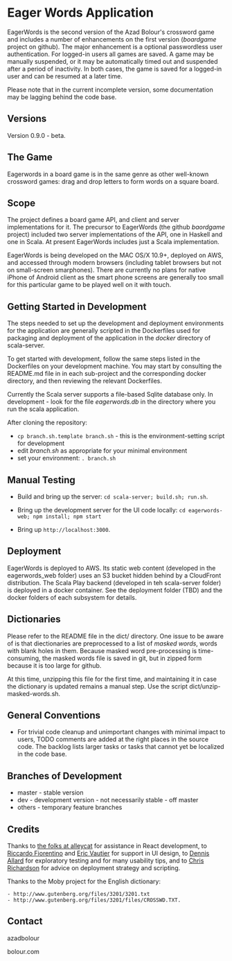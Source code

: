 
# Eager Words Application

EagerWords is the second version of the Azad Bolour's crossword game and
includes a number of enhancements on the first version (_boardgame_ project on
github). The major enhancement is a optional passwordless user authentication.
For logged-in users all games are saved. A game may be manually suspended, or it
may be automatically timed out and suspended after a period of inactivity. In
both cases, the game is saved for a logged-in user and can be resumed at a later
time.

Please note that in the current incomplete version, some documentation may be
lagging behind the code base.

## Versions

Version 0.9.0 - beta.

## The Game

Eagerwords in a board game is in the same genre as other well-known crossword games:
drag and drop letters to form words on a square board.

## Scope

The project defines a board game API, and client and server implementations for it. The
precursor to EagerWords (the github _baordgame_ project) included two server
implementations of the API, one in Haskell and one in Scala. At present
EagerWords includes just a Scala implementation. 

EagerWords is being developed on the MAC OS/X 10.9+, deployed on AWS, and
accessed through modern browsers (including tablet browsers but not on
small-screen smarphones). There are currently no plans for native iPhone of
Android client as the smart phone screens are generally too small for this
particular  game to be played well on it with touch.

## Getting Started in Development

The steps needed to set up the development and deployment environments for the
application are generally scripted in the Dockerfiles used for packaging and
deployment of the application in the _docker_ directory of scala-server. 

To get started with development, follow the same steps listed in the Dockerfiles
on your development machine. You may start by consulting the README.md file in
in each sub-project and the corresponding docker directory, and then reviewing
the relevant Dockerfiles.

Currently the Scala server supports a file-based Sqlite database only.
In development - look for the file _eagerwords.db_ in the directory where you
run the scala application.

After cloning the repository:

* `cp branch.sh.template branch.sh` - this is the environment-setting script for
  development
* edit _branch.sh_ as appropriate for your minimal environment
* set your environment: `. branch.sh`

## Manual Testing

* Build and bring up the server: `cd scala-server; build.sh; run.sh`.

* Bring up the development server for the UI code locally: `cd eagerwords-web; npm install; npm start`

* Bring up `http://localhost:3000`. 

## Deployment

EagerWords is deployed to AWS. Its static web content (developed in
the eagerwords\_web folder) uses an S3 bucket hidden behind by a CloudFront distribution.
The Scala Play backend (developed in teh scala-server folder) is deployed in a docker 
container. See the deployment folder (TBD) and the docker folders of each
subsystem for details.

## Dictionaries

Please refer to the README file in the dict/ directory. One issue to be
aware of is that diectionaries are preprocessed to a list of _masked words_, 
words with blank holes in them. Because masked word pre-processing is
time-consuming, the masked words file is saved in git, but in zipped form 
because it is too large for github. 

At this time, unzipping this file for the first time, and maintaining it in
case the dictionary is updated remains a manual step. Use the script
dict/unzip-masked-words.sh.

## General Conventions

- For trivial code cleanup and unimportant changes with minimal impact to users,
  TODO comments are added at the right places in the source code. The backlog
  lists larger tasks or tasks that cannot yet be localized in the code base.

## Branches of Development

- master - stable version
- dev - development version - not necessarily stable - off master
- others - temporary feature branches

## Credits

Thanks to 
[the folks at alleycat](https://alleycat.cc/) for assistance in React development, to 
[Riccardo Fiorentino](https://www.linkedin.com/in/riccardofiorentino/) and 
[Eric Vautier](https://twitter.com/ericvautier) for support in UI design, to
[Dennis Allard](https://oceanpark.com) for exploratory testing and for many usability tips, and to 
[Chris Richardson](https://www.chrisrichardson.net/) for advice on deployment strategy and scripting.

Thanks to the Moby project for the English dictionary:

    - http://www.gutenberg.org/files/3201/3201.txt
    - http://www.gutenberg.org/files/3201/files/CROSSWD.TXT.
 
## Contact

azadbolour

bolour.com

